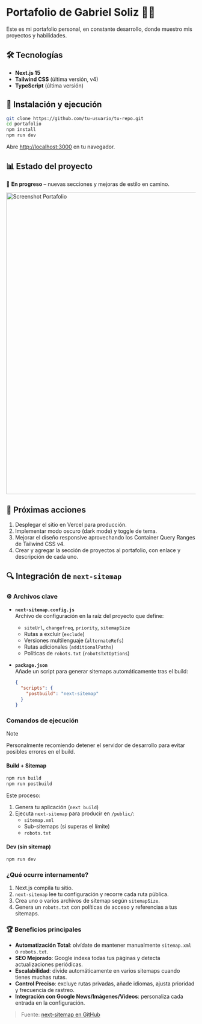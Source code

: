 # Portafolio de Gabriel Soliz 👨‍💻

Este es mi portafolio personal, en constante desarrollo, donde muestro mis proyectos y habilidades.

## 🛠️ Tecnologías

- **Next.js 15**
- **Tailwind CSS** (última versión, v4)
- **TypeScript** (última versión)

## 🚀 Instalación y ejecución

```bash
git clone https://github.com/tu-usuario/tu-repo.git
cd portafolio
npm install
npm run dev
```

Abre [http://localhost:3000](http://localhost:3000) en tu navegador.

## 📊 Estado del proyecto

🚧 **En progreso** – nuevas secciones y mejoras de estilo en camino.

<img src="https://github.com/user-attachments/assets/3ef82996-b5a9-496d-9802-075ea195cb22" alt="Screenshot Portafolio" width="800px" />

## 📝 Próximas acciones

1. Desplegar el sitio en Vercel para producción.
2. Implementar modo oscuro (dark mode) y toggle de tema.
3. Mejorar el diseño responsive aprovechando los Container Query Ranges de Tailwind CSS v4.
4. Crear y agregar la sección de proyectos al portafolio, con enlace y descripción de cada uno.

## 🔍 Integración de `next-sitemap`

### ⚙️ Archivos clave

- **`next-sitemap.config.js`**  
  Archivo de configuración en la raíz del proyecto que define:

  - `siteUrl`, `changefreq`, `priority`, `sitemapSize`
  - Rutas a excluir (`exclude`)
  - Versiones multilenguaje (`alternateRefs`)
  - Rutas adicionales (`additionalPaths`)
  - Políticas de `robots.txt` (`robotsTxtOptions`)

- **`package.json`**  
  Añade un script para generar sitemaps automáticamente tras el build:
  ```json
  {
    "scripts": {
      "postbuild": "next-sitemap"
    }
  }
  ```

### Comandos de ejecución

> [!NOTE]
> Personalmente recomiendo detener el servidor de desarrollo para evitar posibles errores en el build.

#### Build + Sitemap

```bash
npm run build
npm run postbuild
```

Este proceso:

1. Genera tu aplicación (`next build`)
2. Ejecuta `next-sitemap` para producir en `/public/`:
   - `sitemap.xml`
   - Sub-sitemaps (si superas el límite)
   - `robots.txt`

#### Dev (sin sitemap)

```bash
npm run dev
```

### ¿Qué ocurre internamente?

1. Next.js compila tu sitio.
2. `next-sitemap` lee tu configuración y recorre cada ruta pública.
3. Crea uno o varios archivos de sitemap según `sitemapSize`.
4. Genera un `robots.txt` con políticas de acceso y referencias a tus sitemaps.

### 🏆 Beneficios principales

- **Automatización Total**: olvídate de mantener manualmente `sitemap.xml` o `robots.txt`.
- **SEO Mejorado**: Google indexa todas tus páginas y detecta actualizaciones periódicas.
- **Escalabilidad**: divide automáticamente en varios sitemaps cuando tienes muchas rutas.
- **Control Preciso**: excluye rutas privadas, añade idiomas, ajusta prioridad y frecuencia de rastreo.
- **Integración con Google News/Imágenes/Videos**: personaliza cada entrada en la configuración.

> Fuente: [next-sitemap en GitHub](https://github.com/iamvishnusankar/next-sitemap)

